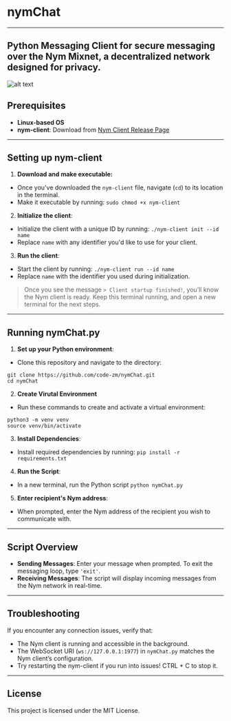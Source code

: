 # nymChat
---
Python Messaging Client for secure messaging over the Nym Mixnet, a decentralized network designed for privacy.
---
![alt text](https://srv4.imgonline.com.ua/result_img/imgonline-com-ua-twotoone-qyK8xImDDV.jpg)

## Prerequisites

- **Linux-based OS**
- **nym-client**: Download from [Nym Client Release Page](https://github.com/nymtech/nym/releases/tag/nym-binaries-v2024.12-aero)
---
## Setting up nym-client

1. **Download and make executable:**
- Once you've downloaded the `nym-client` file, navigate (`cd`) to its location in the terminal.
- Make it executable by running: `sudo chmod +x nym-client`

2. **Initialize the client**:
- Initialize the client with a unique ID by running:  `./nym-client init --id name` 
- Replace `name` with any identifier you'd like to use for your client.

3. **Run the client**:
- Start the client by running: `./nym-client run --id name`
- Replace `name` with the identifier you used during initialization.
> Once you see the message `> Client startup finished!`, you’ll know the Nym client is ready. Keep this terminal running, and open a new terminal for the next steps.
---
## Running nymChat.py

1. **Set up your Python environment**:
- Clone this repository and navigate to the directory:
```
git clone https://github.com/code-zm/nymChat.git
cd nymChat
```

2. **Create Virutal Environment**
- Run these commands to create and activate a virtual environment:
```
python3 -m venv venv
source venv/bin/activate
```

3. **Install Dependencies**:
- Install required dependencies by running: `pip install -r requirements.txt`

4. **Run the Script**:
- In a new terminal, run the Python script `python nymChat.py`

5. **Enter recipient's Nym address**:
- When prompted, enter the Nym address of the recipient you wish to communicate with.
---
## Script Overview

- **Sending Messages**: Enter your message when prompted. To exit the messaging loop, type `'exit'`.
- **Receiving Messages**: The script will display incoming messages from the Nym network in real-time.
---
## Troubleshooting

If you encounter any connection issues, verify that:

- The Nym client is running and accessible in the background.
- The WebSocket URI (`ws://127.0.0.1:1977`) in `nymChat.py` matches the Nym client’s configuration.
- Try restarting the nym-client if you run into issues! CTRL + C to stop it. 
---
## License
This project is licensed under the MIT License.

